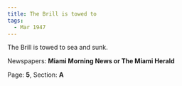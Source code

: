 ```yaml
---  
title: The Brill is towed to  
tags:  
  - Mar 1947  
---  
```

  
The Brill is towed to sea and sunk.  
  
Newspapers: **Miami Morning News or The Miami Herald**  
  
Page: **5**, Section: **A** 

